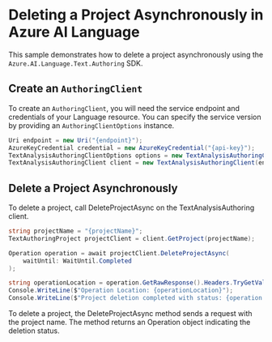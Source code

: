 # Deleting a Project Asynchronously in Azure AI Language

This sample demonstrates how to delete a project asynchronously using the `Azure.AI.Language.Text.Authoring` SDK.

## Create an `AuthoringClient`

To create an `AuthoringClient`, you will need the service endpoint and credentials of your Language resource. You can specify the service version by providing an `AuthoringClientOptions` instance.

```C# Snippet:CreateTextAuthoringClientForSpecificApiVersion
Uri endpoint = new Uri("{endpoint}");
AzureKeyCredential credential = new AzureKeyCredential("{api-key}");
TextAnalysisAuthoringClientOptions options = new TextAnalysisAuthoringClientOptions(TextAnalysisAuthoringClientOptions.ServiceVersion.V2025_05_15_Preview);
TextAnalysisAuthoringClient client = new TextAnalysisAuthoringClient(endpoint, credential, options);
```

## Delete a Project Asynchronously

To delete a project, call DeleteProjectAsync on the TextAnalysisAuthoring client.

```C# Snippet:Sample5_TextAuthoring_DeleteProjectAsync
string projectName = "{projectName}";
TextAuthoringProject projectClient = client.GetProject(projectName);

Operation operation = await projectClient.DeleteProjectAsync(
    waitUntil: WaitUntil.Completed
);

string operationLocation = operation.GetRawResponse().Headers.TryGetValue("operation-location", out var location) ? location : null;
Console.WriteLine($"Operation Location: {operationLocation}");
Console.WriteLine($"Project deletion completed with status: {operation.GetRawResponse().Status}");
```

To delete a project, the DeleteProjectAsync method sends a request with the project name. The method returns an Operation object indicating the deletion status.
